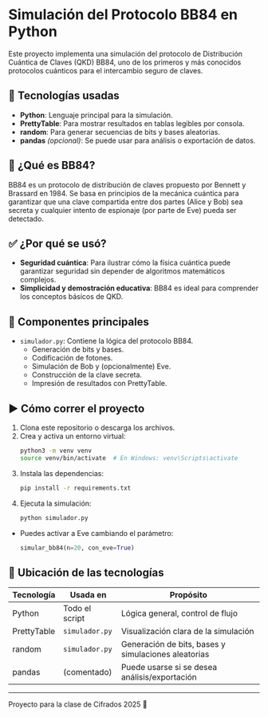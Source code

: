 

# Simulación del Protocolo BB84 en Python

Este proyecto implementa una simulación del protocolo de Distribución Cuántica de Claves (QKD) BB84, uno de los primeros y más conocidos protocolos cuánticos para el intercambio seguro de claves.

## 🧪 Tecnologías usadas

- **Python**: Lenguaje principal para la simulación.
- **PrettyTable**: Para mostrar resultados en tablas legibles por consola.
- **random**: Para generar secuencias de bits y bases aleatorias.
- **pandas** *(opcional)*: Se puede usar para análisis o exportación de datos.

## 🔐 ¿Qué es BB84?

BB84 es un protocolo de distribución de claves propuesto por Bennett y Brassard en 1984. Se basa en principios de la mecánica cuántica para garantizar que una clave compartida entre dos partes (Alice y Bob) sea secreta y cualquier intento de espionaje (por parte de Eve) pueda ser detectado.

## ✅ ¿Por qué se usó?

- **Seguridad cuántica**: Para ilustrar cómo la física cuántica puede garantizar seguridad sin depender de algoritmos matemáticos complejos.
- **Simplicidad y demostración educativa**: BB84 es ideal para comprender los conceptos básicos de QKD.

## 🔧 Componentes principales

- `simulador.py`: Contiene la lógica del protocolo BB84.
  - Generación de bits y bases.
  - Codificación de fotones.
  - Simulación de Bob y (opcionalmente) Eve.
  - Construcción de la clave secreta.
  - Impresión de resultados con PrettyTable.

## ▶️ Cómo correr el proyecto

1. Clona este repositorio o descarga los archivos.
2. Crea y activa un entorno virtual:
   ```bash
   python3 -m venv venv
   source venv/bin/activate  # En Windows: venv\Scripts\activate
   ```
3. Instala las dependencias:
   ```bash
   pip install -r requirements.txt
   ```
4. Ejecuta la simulación:
   ```bash
   python simulador.py
   ```

- Puedes activar a Eve cambiando el parámetro:
  ```python
  simular_bb84(n=20, con_eve=True)
  ```

## 🧠 Ubicación de las tecnologías

| Tecnología    | Usada en                  | Propósito                                       |
|---------------|---------------------------|-------------------------------------------------|
| Python        | Todo el script             | Lógica general, control de flujo                |
| PrettyTable   | `simulador.py`             | Visualización clara de la simulación            |
| random        | `simulador.py`             | Generación de bits, bases y simulaciones aleatorias |
| pandas        | (comentado)                | Puede usarse si se desea análisis/exportación   |

---
Proyecto para la clase de Cifrados 2025 🚀